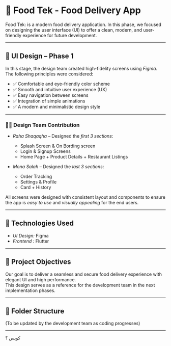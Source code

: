 # 🍔 Food Tek - Food Delivery App

Food Tek: is a modern food delivery application. In this phase, we focused on designing the user interface (UI) to offer a clean, modern, and user-friendly experience for future development.

---

## 🎨 UI Design – Phase 1

In this stage, the design team created high-fidelity screens using *Figma*.  
The following principles were considered:

- ✅ Comfortable and eye-friendly color scheme  
- ✅ Smooth and intuitive user experience (UX)  
- ✅ Easy navigation between screens  
- ✅ Integration of simple animations  
- ✅ A modern and minimalistic design style  

---

### 👩‍💻 Design Team Contribution

- *Raha Shaqaqha* – Designed the *first 3 sections*:
  - Splash Screen  & On Bording screen
  - Login & Signup Screens  
  - Home Page + Product Details  + Restaurant Listings   

- *Mona Salah* – Designed the *last 3 sections*:
  - Order Tracking  
  - Settings & Profile
  - Card + History
 

All screens were designed with consistent layout and components to ensure the app is *easy to use* and *visually appealing* for the end users.

---

## 🚀 Technologies Used

- *UI Design:* Figma  
- *Frontend :* Flutter  


---

## 📌 Project Objectives

Our goal is to deliver a seamless and secure food delivery experience with elegant UI and high performance.  
This design serves as a reference for the development team in the next implementation phases.

---

## 📁 Folder Structure

(To be updated by the development team as coding progresses)

---

كويس ؟
